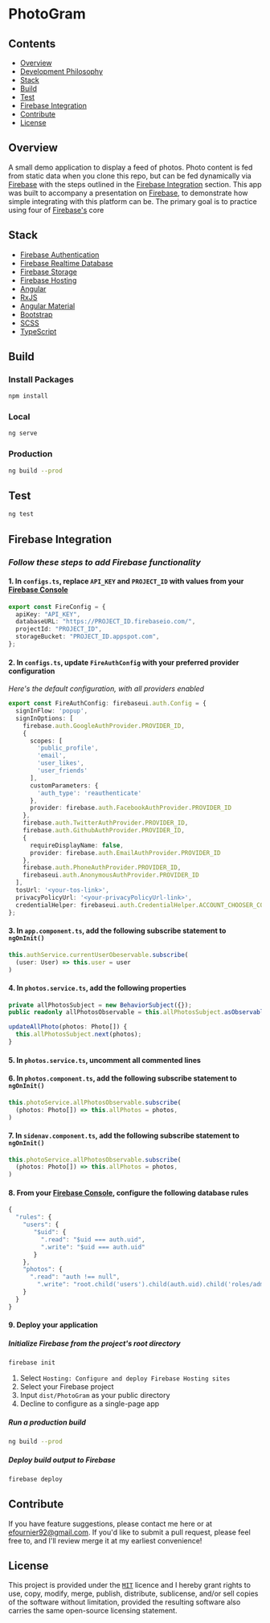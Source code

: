 # PhotoGram

## Contents
- [Overview](#overview)
- [Development Philosophy](#development-philosophy)
- [Stack](#stack)
- [Build](#build)
- [Test](#test)
- [Firebase Integration](#firebase-integration)
- [Contribute](#contribute)
- [License](#license)

## Overview
A small demo application to display a feed of photos. Photo content is fed from static data when you clone this repo, but can be fed dynamically via [Firebase](https://firebase.google.com/) with the steps outlined in the [Firebase Integration](#firebase-integration) section. This app was built to accompany a presentation on [Firebase](https://firebase.google.com/), to demonstrate how simple integrating with this platform can be. The primary goal is to practice using four of [Firebase's](https://firebase.google.com/) core 

## Stack
- [Firebase Authentication](https://firebase.google.com/products/auth/)
- [Firebase Realtime Database](https://firebase.google.com/products/realtime-database/)
- [Firebase Storage](https://firebase.google.com/products/storage)
- [Firebase Hosting](https://firebase.google.com/products/hosting/)
- [Angular](https://angular.io/)
- [RxJS](http://reactivex.io/)
- [Angular Material](https://material.angular.io/)
- [Bootstrap](https://getbootstrap.com/)
- [SCSS](https://sass-lang.com)
- [TypeScript](https://www.typescriptlang.org/)

## Build

### Install Packages
```bash
npm install
```

### Local
```bash
ng serve
```

### Production
```bash
ng build --prod
```

## Test
```bash
ng test
```

## Firebase Integration

### _Follow these steps to add Firebase functionality_

#### 1. In `configs.ts`, replace `API_KEY` and `PROJECT_ID` with values from your [Firebase Console](https://console.firebase.google.com)
```typescript
export const FireConfig = {
  apiKey: "API_KEY",
  databaseURL: "https://PROJECT_ID.firebaseio.com/",
  projectId: "PROJECT_ID",
  storageBucket: "PROJECT_ID.appspot.com",
};
```

#### 2. In `configs.ts`, update `FireAuthConfig` with your preferred provider configuration
_Here's the default configuration, with all providers enabled_
```typescript
export const FireAuthConfig: firebaseui.auth.Config = {
  signInFlow: 'popup',
  signInOptions: [
    firebase.auth.GoogleAuthProvider.PROVIDER_ID,
    {
      scopes: [
        'public_profile',
        'email',
        'user_likes',
        'user_friends'
      ],
      customParameters: {
        'auth_type': 'reauthenticate'
      },
      provider: firebase.auth.FacebookAuthProvider.PROVIDER_ID
    },
    firebase.auth.TwitterAuthProvider.PROVIDER_ID,
    firebase.auth.GithubAuthProvider.PROVIDER_ID,
    {
      requireDisplayName: false,
      provider: firebase.auth.EmailAuthProvider.PROVIDER_ID
    },
    firebase.auth.PhoneAuthProvider.PROVIDER_ID,
    firebaseui.auth.AnonymousAuthProvider.PROVIDER_ID
  ],
  tosUrl: '<your-tos-link>',
  privacyPolicyUrl: '<your-privacyPolicyUrl-link>',
  credentialHelper: firebaseui.auth.CredentialHelper.ACCOUNT_CHOOSER_COM
};
```

#### 3. In `app.component.ts`, add the following subscribe statement to `ngOnInit()`
```typescript
this.authService.currentUserObeservable.subscribe(
  (user: User) => this.user = user
)
```

#### 4. In `photos.service.ts`, add the following properties
```typescript
private allPhotosSubject = new BehaviorSubject({});
public readonly allPhotosObservable = this.allPhotosSubject.asObservable();

updateAllPhoto(photos: Photo[]) {
  this.allPhotosSubject.next(photos);
}
```

#### 5. In `photos.service.ts`, uncomment all commented lines

#### 6. In `photos.component.ts`, add the following subscribe statement to `ngOnInit()`
```typescript
this.photoService.allPhotosObservable.subscribe(
  (photos: Photo[]) => this.allPhotos = photos,
)
```

#### 7. In `sidenav.component.ts`, add the following subscribe statement to `ngOnInit()`
```typescript
this.photoService.allPhotosObservable.subscribe(
  (photos: Photo[]) => this.allPhotos = photos,
)
```

#### 8. From your [Firebase Console](https://console.firebase.google.com), configure the following database rules
```javascript
{
  "rules": {
    "users": {
       "$uid": {
         ".read": "$uid === auth.uid",
         ".write": "$uid === auth.uid"
       }
    },
    "photos": { 
      ".read": "auth !== null",
     	".write": "root.child('users').child(auth.uid).child('roles/admin').val() === true",
    }
  }
}
```

#### 9. Deploy your application

##### Initialize Firebase from the project's root directory
```bash
firebase init
```
1. Select `Hosting: Configure and deploy Firebase Hosting sites`
2. Select your Firebase project
3. Input `dist/PhotoGram` as your public directory
4. Decline to configure as a single-page app

##### Run a production build
```bash
ng build --prod
```

##### Deploy build output to Firebase
```bash
firebase deploy
```

## Contribute
If you have feature suggestions, please contact me here or at efournier92@gmail.com. If you'd like to submit a pull request, please feel free to, and I'll review merge it at my earliest convenience!

## License
This project is provided under the [`MIT`](https://opensource.org/licenses/MIT) licence and I hereby grant rights to use, copy, modify, merge, publish, distribute, sublicense, and/or sell copies of the software without limitation, provided the resulting software also carries the same open-source licensing statement.

